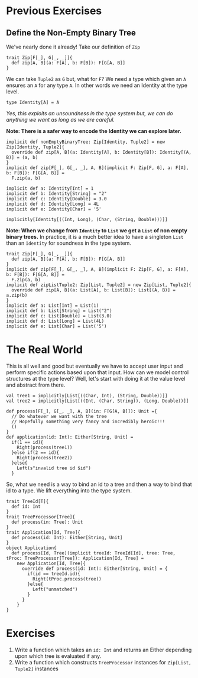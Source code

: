 # Previous Exercises
## Define the Non-Empty Binary Tree
We've nearly done it already! Take our definition of `Zip`
```tut:book
trait Zip[F[_], G[_, _]]{
  def zip[A, B](a: F[A], b: F[B]): F[G[A, B]]
}
```
We can take `Tuple2` as `G` but, what for `F`? We need a type which given an `A` ensures an `A` for any type `A`. In other words we need an Identity at the type level.
```tut:book
type Identity[A] = A
```
*Yes, this exploits an unsoundness in the type system but, we can do anything we want as long as we are careful.*

__Note: There is a safer way to encode the Identity we can explore later.__
```tut:book
implicit def nonEmptyBinaryTree: Zip[Identity, Tuple2] = new Zip[Identity, Tuple2]{
  override def zip[A, B](a: Identity[A], b: Identity[B]): Identity[(A, B)] = (a, b)
}
implicit def zip[F[_], G[_, _], A, B](implicit F: Zip[F, G], a: F[A], b: F[B]): F[G[A, B]] =
  F.zip(a, b)
  
implicit def a: Identity[Int] = 1
implicit def b: Identity[String] = "2"
implicit def c: Identity[Double] = 3.0
implicit def d: Identity[Long] = 4L
implicit def e: Identity[Char] = '5'

implicitly[Identity[((Int, Long), (Char, (String, Double)))]]
```
__Note: When we change from `Identity` to `List` we get a `List` of non empty binary trees.__ In practice, it is a much better idea to have a singleton `List` than an `Identity` for soundness in the type system.
```tut:reset:invisible
trait Zip[F[_], G[_, _]]{
  def zip[A, B](a: F[A], b: F[B]): F[G[A, B]]
}
implicit def zip[F[_], G[_, _], A, B](implicit F: Zip[F, G], a: F[A], b: F[B]): F[G[A, B]] =
  F.zip(a, b)
implicit def zipListTuple2: Zip[List, Tuple2] = new Zip[List, Tuple2]{
  override def zip[A, B](a: List[A], b: List[B]): List[(A, B)] = a.zip(b)
}
implicit def a: List[Int] = List(1)
implicit def b: List[String] = List("2")
implicit def c: List[Double] = List(3.0)
implicit def d: List[Long] = List(4L)
implicit def e: List[Char] = List('5')
```

# The Real World
This is all well and good but eventually we have to accept user input and perform specific actions based upon that input. How can we model control structures at the type level? Well, let's start with doing it at the value level and abstract from there.
```tut:book
val tree1 = implicitly[List[((Char, Int), (String, Double))]]
val tree2 = implicitly[List[((Int, (Char, String)), (Long, Double))]]

def process[F[_], G[_, _], A, B](in: F[G[A, B]]): Unit ={
  // Do whatever we want with the tree
  // Hopefully something very fancy and incredibly heroic!!!
  ()
}
def application(id: Int): Either[String, Unit] =
  if(1 == id){
    Right(process(tree1))
  }else if(2 == id){
    Right(process(tree2))
  }else{
    Left(s"invalid tree id $id")
  }
```
So, what we need is a way to bind an id to a tree and then a way to bind that id to a type. We lift everything into the type system.
```tut:book
trait TreeId[T]{
  def id: Int
}
trait TreeProcessor[Tree]{
  def process(in: Tree): Unit
}
trait Application[Id, Tree]{
  def process(id: Int): Either[String, Unit]
}
object Application{
  def process[Id, Tree](implicit treeId: TreeId[Id], tree: Tree, tProc: TreeProcessor[Tree]): Application[Id, Tree] =
    new Application[Id, Tree]{
      override def process(id: Int): Either[String, Unit] = {
        if(id == treeId.id){
          Right(tProc.process(tree))
        }else{
          Left("unmatched")
        }
      }
    }
}
```

# Exercises
1. Write a function which takes an `id: Int` and returns an Either depending upon which tree is evaluated if any.
2. Write a function which constructs `TreeProcessor` instances for `Zip[List, Tuple2]` instances
